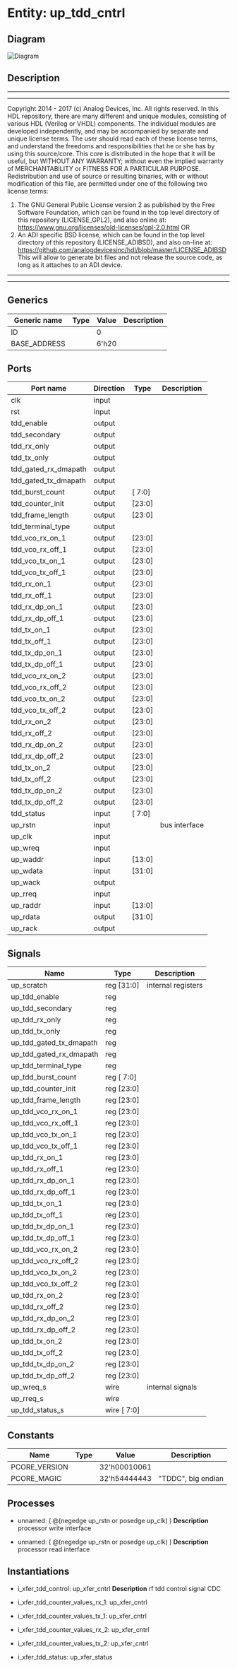 # Entity: up_tdd_cntrl

## Diagram

![Diagram](up_tdd_cntrl.svg "Diagram")
## Description

***************************************************************************
 ***************************************************************************
 Copyright 2014 - 2017 (c) Analog Devices, Inc. All rights reserved.
 In this HDL repository, there are many different and unique modules, consisting
 of various HDL (Verilog or VHDL) components. The individual modules are
 developed independently, and may be accompanied by separate and unique license
 terms.
 The user should read each of these license terms, and understand the
 freedoms and responsibilities that he or she has by using this source/core.
 This core is distributed in the hope that it will be useful, but WITHOUT ANY
 WARRANTY; without even the implied warranty of MERCHANTABILITY or FITNESS FOR
 A PARTICULAR PURPOSE.
 Redistribution and use of source or resulting binaries, with or without modification
 of this file, are permitted under one of the following two license terms:
   1. The GNU General Public License version 2 as published by the
      Free Software Foundation, which can be found in the top level directory
      of this repository (LICENSE_GPL2), and also online at:
      <https://www.gnu.org/licenses/old-licenses/gpl-2.0.html>
 OR
   2. An ADI specific BSD license, which can be found in the top level directory
      of this repository (LICENSE_ADIBSD), and also on-line at:
      https://github.com/analogdevicesinc/hdl/blob/master/LICENSE_ADIBSD
      This will allow to generate bit files and not release the source code,
      as long as it attaches to an ADI device.
 ***************************************************************************
 ***************************************************************************
 
## Generics

| Generic name | Type | Value | Description |
| ------------ | ---- | ----- | ----------- |
| ID           |      | 0     |             |
| BASE_ADDRESS |      | 6'h20 |             |
## Ports

| Port name            | Direction | Type   | Description   |
| -------------------- | --------- | ------ | ------------- |
| clk                  | input     |        |               |
| rst                  | input     |        |               |
| tdd_enable           | output    |        |               |
| tdd_secondary        | output    |        |               |
| tdd_rx_only          | output    |        |               |
| tdd_tx_only          | output    |        |               |
| tdd_gated_rx_dmapath | output    |        |               |
| tdd_gated_tx_dmapath | output    |        |               |
| tdd_burst_count      | output    | [ 7:0] |               |
| tdd_counter_init     | output    | [23:0] |               |
| tdd_frame_length     | output    | [23:0] |               |
| tdd_terminal_type    | output    |        |               |
| tdd_vco_rx_on_1      | output    | [23:0] |               |
| tdd_vco_rx_off_1     | output    | [23:0] |               |
| tdd_vco_tx_on_1      | output    | [23:0] |               |
| tdd_vco_tx_off_1     | output    | [23:0] |               |
| tdd_rx_on_1          | output    | [23:0] |               |
| tdd_rx_off_1         | output    | [23:0] |               |
| tdd_rx_dp_on_1       | output    | [23:0] |               |
| tdd_rx_dp_off_1      | output    | [23:0] |               |
| tdd_tx_on_1          | output    | [23:0] |               |
| tdd_tx_off_1         | output    | [23:0] |               |
| tdd_tx_dp_on_1       | output    | [23:0] |               |
| tdd_tx_dp_off_1      | output    | [23:0] |               |
| tdd_vco_rx_on_2      | output    | [23:0] |               |
| tdd_vco_rx_off_2     | output    | [23:0] |               |
| tdd_vco_tx_on_2      | output    | [23:0] |               |
| tdd_vco_tx_off_2     | output    | [23:0] |               |
| tdd_rx_on_2          | output    | [23:0] |               |
| tdd_rx_off_2         | output    | [23:0] |               |
| tdd_rx_dp_on_2       | output    | [23:0] |               |
| tdd_rx_dp_off_2      | output    | [23:0] |               |
| tdd_tx_on_2          | output    | [23:0] |               |
| tdd_tx_off_2         | output    | [23:0] |               |
| tdd_tx_dp_on_2       | output    | [23:0] |               |
| tdd_tx_dp_off_2      | output    | [23:0] |               |
| tdd_status           | input     | [ 7:0] |               |
| up_rstn              | input     |        | bus interface |
| up_clk               | input     |        |               |
| up_wreq              | input     |        |               |
| up_waddr             | input     | [13:0] |               |
| up_wdata             | input     | [31:0] |               |
| up_wack              | output    |        |               |
| up_rreq              | input     |        |               |
| up_raddr             | input     | [13:0] |               |
| up_rdata             | output    | [31:0] |               |
| up_rack              | output    |        |               |
## Signals

| Name                    | Type           | Description         |
| ----------------------- | -------------- | ------------------- |
| up_scratch              | reg     [31:0] | internal registers  |
| up_tdd_enable           | reg            |                     |
| up_tdd_secondary        | reg            |                     |
| up_tdd_rx_only          | reg            |                     |
| up_tdd_tx_only          | reg            |                     |
| up_tdd_gated_tx_dmapath | reg            |                     |
| up_tdd_gated_rx_dmapath | reg            |                     |
| up_tdd_terminal_type    | reg            |                     |
| up_tdd_burst_count      | reg     [ 7:0] |                     |
| up_tdd_counter_init     | reg     [23:0] |                     |
| up_tdd_frame_length     | reg     [23:0] |                     |
| up_tdd_vco_rx_on_1      | reg     [23:0] |                     |
| up_tdd_vco_rx_off_1     | reg     [23:0] |                     |
| up_tdd_vco_tx_on_1      | reg     [23:0] |                     |
| up_tdd_vco_tx_off_1     | reg     [23:0] |                     |
| up_tdd_rx_on_1          | reg     [23:0] |                     |
| up_tdd_rx_off_1         | reg     [23:0] |                     |
| up_tdd_rx_dp_on_1       | reg     [23:0] |                     |
| up_tdd_rx_dp_off_1      | reg     [23:0] |                     |
| up_tdd_tx_on_1          | reg     [23:0] |                     |
| up_tdd_tx_off_1         | reg     [23:0] |                     |
| up_tdd_tx_dp_on_1       | reg     [23:0] |                     |
| up_tdd_tx_dp_off_1      | reg     [23:0] |                     |
| up_tdd_vco_rx_on_2      | reg     [23:0] |                     |
| up_tdd_vco_rx_off_2     | reg     [23:0] |                     |
| up_tdd_vco_tx_on_2      | reg     [23:0] |                     |
| up_tdd_vco_tx_off_2     | reg     [23:0] |                     |
| up_tdd_rx_on_2          | reg     [23:0] |                     |
| up_tdd_rx_off_2         | reg     [23:0] |                     |
| up_tdd_rx_dp_on_2       | reg     [23:0] |                     |
| up_tdd_rx_dp_off_2      | reg     [23:0] |                     |
| up_tdd_tx_on_2          | reg     [23:0] |                     |
| up_tdd_tx_off_2         | reg     [23:0] |                     |
| up_tdd_tx_dp_on_2       | reg     [23:0] |                     |
| up_tdd_tx_dp_off_2      | reg     [23:0] |                     |
| up_wreq_s               | wire           | internal signals    |
| up_rreq_s               | wire           |                     |
| up_tdd_status_s         | wire [ 7:0]    |                     |
## Constants

| Name          | Type | Value        | Description        |
| ------------- | ---- | ------------ | ------------------ |
| PCORE_VERSION |      | 32'h00010061 |                    |
| PCORE_MAGIC   |      | 32'h54444443 | "TDDC", big endian |
## Processes
- unnamed: ( @(negedge up_rstn or posedge up_clk) )
**Description**
processor write interface

- unnamed: ( @(negedge up_rstn or posedge up_clk) )
**Description**
processor read interface

## Instantiations

- i_xfer_tdd_control: up_xfer_cntrl
**Description**
rf tdd control signal CDC

- i_xfer_tdd_counter_values_rx_1: up_xfer_cntrl
- i_xfer_tdd_counter_values_tx_1: up_xfer_cntrl
- i_xfer_tdd_counter_values_rx_2: up_xfer_cntrl
- i_xfer_tdd_counter_values_tx_2: up_xfer_cntrl
- i_xfer_tdd_status: up_xfer_status

